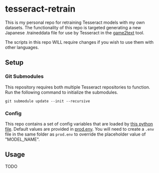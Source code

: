 # tesseract-retrain

This is my personal repo for retraining Tesseract models with my own datasets. The functionality of this repo is targeted generating a new Japanese .traineddata file for use by Tesseract in the [game2text](https://github.com/mathewthe2/Game2Text) tool.

The scripts in this repo WILL require changes if you wish to use them with other languages.

## Setup

### Git Submodules

This repository requires both multiple Tesseract repositories to function. Run the following command to initialize the submodules.

```shell
git submodule update --init --recursive
```

### Config

This repo contains a set of config variables that are loaded by [this python file](./src/env/env.py). Default values are provided in [prod.env](./src/env/prod.env). You will need to create a `.env` file in the same folder as `prod.env` to override the placeholder value of "MODEL_NAME".

## Usage

TODO
